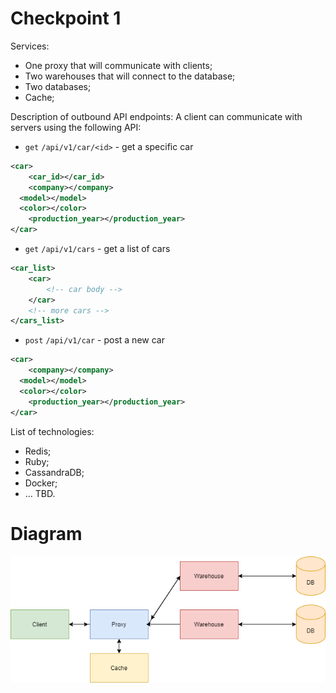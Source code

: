 # Checkpoint 1

Services: 
- One proxy that will communicate with clients;
- Two warehouses that will connect to the database;
- Two databases;
- Cache;

Description of outbound API endpoints:
A client can communicate with servers using the following API:

- `get` `/api/v1/car/<id>` - get a specific car

```xml
<car>
	<car_id></car_id>
	<company></company>
  <model></model>
  <color></color>
	<production_year></production_year>
</car>
```

- `get` `/api/v1/cars` - get a list of cars

```xml
<car_list>
	<car>
		<!-- car body -->
	</car>
	<!-- more cars -->
</cars_list>
```

- `post` `/api/v1/car` - post a new car

```xml
<car>
	<company></company>
  <model></model>
  <color></color>
	<production_year></production_year>
</car>
```
List of technologies:
- Redis;
- Ruby;
- CassandraDB;
- Docker;
- ... TBD.

# Diagram 

![Diagram](Diagram.png)
